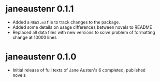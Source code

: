 # janeaustenr 0.1.1

* Added a `NEWS.md` file to track changes to the package.
* Added some details on usage differences between novels to README
* Replaced all data files with new versions to solve problem of formatting change at 10000 lines

# janeaustenr 0.1.0

* Initial release of full texts of Jane Austen's 6 completed, published novels
